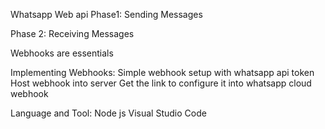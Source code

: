 Whatsapp Web api
Phase1: Sending Messages

Phase 2: Receiving Messages

Webhooks are essentials

Implementing Webhooks:
Simple webhook setup with whatsapp api token
Host webhook into server
Get the link to configure it into whatsapp cloud webhook

Language and Tool:
Node js
Visual Studio Code
